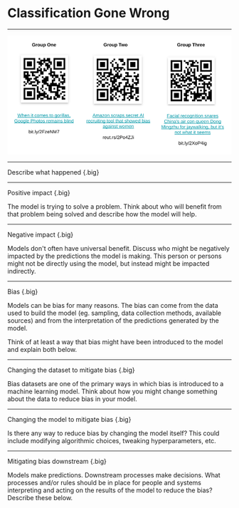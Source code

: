 # Classification Gone Wrong

---

![](res/classgonewrong1.png)

<!--
Ask students to count 1-3, and assign them to read the corresponding article.
After everyone has finished reading (~10 mins), gather in mixed clusters of 3 to explain the main takeaway of your article to others in your group. What bias was uncovered and how would you describe its impact on people? What do you find interesting about this article? The group discussion should last ~15 minutes, which gives ~5 minutes for each member to describe their article.
Next, use the questions on the next slides to open a discussion with the class. Ask 1+ groups to answer each one of the questions, making sure all groups participate. Moderate the conversation and try to encourage self-reflection. What will they do once they are the data scientists and machine learning engineers responsible for these systems? How can they prevent this? What’s the real world impact of these mistakes and what does that mean in terms of their responsibility as professionals in the field?
-->

---

Describe what happened {.big}

---

Positive impact {.big}

The model is trying to solve a problem. 
Think about who will benefit from that problem being solved and describe how the model will help.

---

Negative impact {.big}

Models don't often have universal benefit. 
Discuss who might be negatively impacted by the predictions the model is making. 
This person or persons might not be directly using the model, but instead might be impacted indirectly.

---

Bias {.big}

Models can be bias for many reasons. 
The bias can come from the data used to build the model (eg. sampling, data collection methods, available sources) and from the interpretation of the predictions generated by the model.

Think of at least a way that bias might have been introduced to the model and explain both below.

---

Changing the dataset to mitigate bias {.big}

Bias datasets are one of the primary ways in which bias is introduced to a machine learning model. 
Think about how you might change something about the data to reduce bias in your model.

---

Changing the model to mitigate bias {.big}

Is there any way to reduce bias by changing the model itself? 
This could include modifying algorithmic choices, tweaking hyperparameters, etc.

---

Mitigating bias downstream {.big}

Models make predictions. Downstream processes make decisions. 
What processes and/or rules should be in place for people and systems interpreting and acting on the results of the model to reduce the bias? 
Describe these below.



